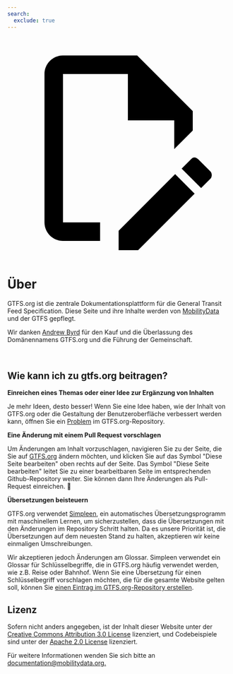 ```yaml
---
search:
  exclude: true
---
```


<a class="pencil-link" href="https://github.com/MobilityData/gtfs.org/blob/main/docs/about.de.md" title="Edit this page" target="_blank">
    <svg class="pencil" xmlns="http://www.w3.org/2000/svg" viewBox="0 0 24 24"><path d="M10 20H6V4h7v5h5v3.1l2-2V8l-6-6H6c-1.1 0-2 .9-2 2v16c0 1.1.9 2 2 2h4v-2m10.2-7c.1 0 .3.1.4.2l1.3 1.3c.2.2.2.6 0 .8l-1 1-2.1-2.1 1-1c.1-.1.2-.2.4-.2m0 3.9L14.1 23H12v-2.1l6.1-6.1 2.1 2.1Z"/></svg>
  </a>

<style>
  .md-nav .md-nav--secondary {
      display: none !important;
    }
</style>

# Über

GTFS.org ist die zentrale Dokumentationsplattform für die General Transit Feed Specification. Diese Seite und ihre Inhalte werden von [MobilityData](https://mobilitydata.org/) und der GTFS gepflegt.

Wir danken [Andrew Byrd](https://www.linkedin.com/in/byrdandrew) für den Kauf und die Überlassung des Domänennamens GTFS.org und die Führung der Gemeinschaft.

<br/>

## Wie kann ich zu gtfs.org beitragen?

**Einreichen eines Themas oder einer Idee zur Ergänzung von Inhalten**

Je mehr Ideen, desto besser! Wenn Sie eine Idee haben, wie der Inhalt von GTFS.org oder die Gestaltung der Benutzeroberfläche verbessert werden kann, öffnen Sie ein [Problem](https://github.com/MobilityData/gtfs.org/issues/new) im GTFS.org-Repository.

**Eine Änderung mit einem Pull Request vorschlagen**

Um Änderungen am Inhalt vorzuschlagen, navigieren Sie zu der Seite, die Sie auf [GTFS.org](https://gtfs.org/) ändern möchten, und klicken Sie auf das Symbol "Diese Seite bearbeiten" oben rechts auf der Seite. Das Symbol "Diese Seite bearbeiten" leitet Sie zu einer bearbeitbaren Seite im entsprechenden Github-Repository weiter. Sie können dann Ihre Änderungen als Pull-Request einreichen. 📝

**Übersetzungen beisteuern**

GTFS.org verwendet [Simpleen](https://simpleen.io/), ein automatisches Übersetzungsprogramm mit maschinellem Lernen, um sicherzustellen, dass die Übersetzungen mit den Änderungen im Repository Schritt halten. Da es unsere Priorität ist, die Übersetzungen auf dem neuesten Stand zu halten, akzeptieren wir keine einmaligen Umschreibungen.

Wir akzeptieren jedoch Änderungen am Glossar. Simpleen verwendet ein Glossar für Schlüsselbegriffe, die in GTFS.org häufig verwendet werden, wie z.B. Reise oder Bahnhof. Wenn Sie eine Übersetzung für einen Schlüsselbegriff vorschlagen möchten, die für die gesamte Website gelten soll, können Sie [einen Eintrag im GTFS.org-Repository erstellen](https://github.com/MobilityData/gtfs.org/issues/new/choose).

## Lizenz

Sofern nicht anders angegeben, ist der Inhalt dieser Website unter der [Creative Commons Attribution 3.0 License](https://creativecommons.org/licenses/by/3.0/) lizenziert, und Codebeispiele sind unter der [Apache 2.0 License](https://www.apache.org/licenses/LICENSE-2.0) lizenziert.

Für weitere Informationen wenden Sie sich bitte an [documentation@mobilitydata.org.](mailto:documentation@mobilitydata.org)
